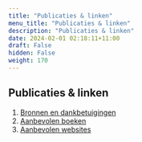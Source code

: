 ```yaml
---
title: "Publicaties & linken"
menu_title: "Publicaties & linken"
description: "Publicaties & linken"
date: 2024-02-01 02:18:11+11:00
draft: False
hidden: False
weight: 170
---
```

## Publicaties & linken

1. [Bronnen en dankbetuigingen](/17-nl-publications-links/17-1-nl-sources-acknowledgements/)
2. [Aanbevolen boeken](/17-nl-publications-links/17-2-nl-recommended-books/)
3. [Aanbevolen websites](/17-nl-publications-links/17-3-nl-recommended-websites/)
